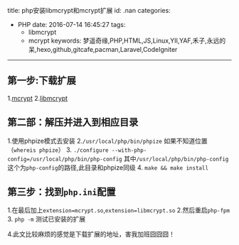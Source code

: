 title: php安装libmcrypt和mcrypt扩展
id: .nan
categories:
  - PHP
date: 2016-07-14 16:45:27
tags: 
	- libmcrypt
	- mcrypt
keywords: 梦遥奇缘,PHP,HTML,JS,Linux,YII,YAF,禾子,永远的呆,hexo,github,gitcafe,pacman,Laravel,CodeIgniter
---

## 第一步:下载扩展
1.[mcrypt](https://sourceforge.net/projects/mcrypt/)
2.[libmcrypt](http://zh.osdn.jp/projects/sfnet_mcrypt/downloads/Libmcrypt/2.5.8/libmcrypt-2.5.8.tar.gz/)
## 第二部：解压并进入到相应目录
1.使用phpize模式去安装
2.`/usr/local/php/bin/phpize`   如果不知道位置（`whereis phpize`）
3. `./configure --with-php-config=/usr/local/php/bin/php-config`   其中`/usr/local/php/bin/php-config`这个为`php-config`的路径,此目录和phpize同级
4. `make && make install`
## 第三步：找到`php.ini`配置
1.在最后加上`extension=mcrypt.so`,`extension=libmcrypt.so`
2.然后重启`php-fpm`
3. `php -m` 测试已安装的扩展

4.此文比较麻烦的感觉是下载扩展的地址，害我加班囧囧囧！
